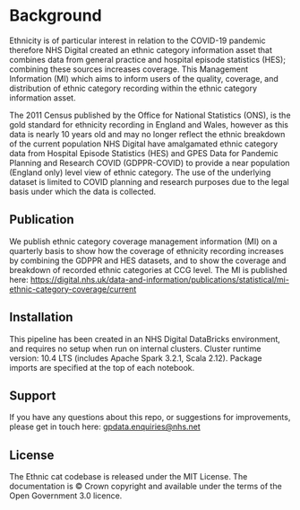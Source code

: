 
# Background
Ethnicity is of particular interest in relation to the COVID-19 pandemic therefore NHS Digital created an ethnic category information asset that combines data from general practice and hospital episode statistics (HES); combining these sources increases coverage. This Management Information (MI) which aims to inform users of the quality, coverage, and distribution of ethnic category recording within the ethnic category information asset.

The 2011 Census published by the Office for National Statistics (ONS), is the gold standard for ethnicity recording in England and Wales, however as this data is nearly 10 years old and may no longer reflect the ethnic breakdown of the current population NHS Digital have amalgamated ethnic category data from Hospital Episode Statistics (HES) and GPES Data for Pandemic Planning and Research COVID (GDPPR-COVID) to provide a near population (England only) level view of ethnic category. The use of the underlying dataset is limited to COVID planning and research purposes due to the legal basis under which the data is collected.

## Publication 

We publish ethnic category coverage management information (MI) on a quarterly basis to show how the coverage of ethnicity recording increases by combining the GDPPR and HES datasets, and to show the coverage and breakdown of recorded ethnic categories at CCG level.
The MI is published here: https://digital.nhs.uk/data-and-information/publications/statistical/mi-ethnic-category-coverage/current

## Installation
This pipeline has been created in an NHS Digital DataBricks environment, and requires no setup when run on internal clusters. Cluster runtime version: 10.4 LTS (includes Apache Spark  3.2.1, Scala 2.12).
Package imports are specified at the top of each notebook.

## Support
If you have any questions about this repo, or suggestions for improvements, please get in touch here: gpdata.enquiries@nhs.net

## License 
The Ethnic cat codebase is released under the MIT License.
The documentation is © Crown copyright and available under the terms of the Open Government 3.0 licence.
